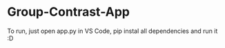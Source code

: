 # Group-Contrast-App

To run, just open app.py in VS Code, pip instal all dependencies and run it :D
